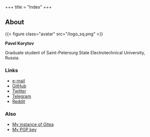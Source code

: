 +++
title = "Index"
+++

## About
{{< figure class="avatar" src="/logo_sq.png" >}}

**Pavel Korytov**

Graduate student of Saint-Petersurg State Electrotechnical University, Russia.

### Links
* [e-mail](mailto:thexcloud@gmail.com)
* [GitHub](https://github.com/SqrtMinusOne)
* [Twitter](https://twitter.com/SqrtMinusTwo)
* [Telegram](https://t.me/SqrtMinusTwo)
* [Reddit](https://www.reddit.com/user/XCapitan_1)

### Also
* [My instance of Gitea](https://sqrtminusone.xyz/git/)
* [My PGP key](/0x914472A1FD6775C166F96EBEED739ADF81C78160.asc)
